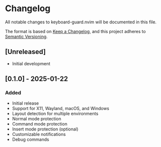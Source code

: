 # Changelog

All notable changes to keyboard-guard.nvim will be documented in this file.

The format is based on [Keep a Changelog](https://keepachangelog.com/en/1.0.0/),
and this project adheres to [Semantic Versioning](https://semver.org/spec/v2.0.0.html).

## [Unreleased]

- Initial development

## [0.1.0] - 2025-01-22

### Added

- Initial release
- Support for X11, Wayland, macOS, and Windows
- Layout detection for multiple environments
- Normal mode protection
- Command mode protection
- Insert mode protection (optional)
- Customizable notifications
- Debug commands
